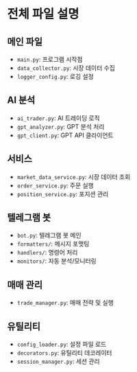 # 전체 파일 설명

## 메인 파일
- `main.py`: 프로그램 시작점
- `data_collector.py`: 시장 데이터 수집
- `logger_config.py`: 로깅 설정

## AI 분석
- `ai_trader.py`: AI 트레이딩 로직
- `gpt_analyzer.py`: GPT 분석 처리
- `gpt_client.py`: GPT API 클라이언트

## 서비스
- `market_data_service.py`: 시장 데이터 조회
- `order_service.py`: 주문 실행
- `position_service.py`: 포지션 관리

## 텔레그램 봇
- `bot.py`: 텔레그램 봇 메인
- `formatters/`: 메시지 포맷팅
- `handlers/`: 명령어 처리
- `monitors/`: 자동 분석/모니터링

## 매매 관리
- `trade_manager.py`: 매매 전략 및 실행

## 유틸리티
- `config_loader.py`: 설정 파일 로드
- `decorators.py`: 유틸리티 데코레이터
- `session_manager.py`: 세션 관리